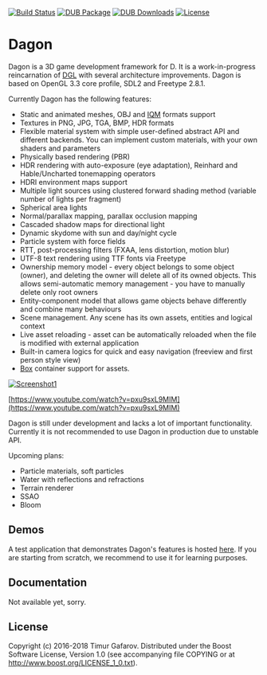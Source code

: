 [![Build Status](https://travis-ci.org/gecko0307/dagon.svg?branch=master)](https://travis-ci.org/gecko0307/dagon)
[![DUB Package](https://img.shields.io/dub/v/dagon.svg)](https://code.dlang.org/packages/dagon)
[![DUB Downloads](https://img.shields.io/dub/dt/dagon.svg)](https://code.dlang.org/packages/dagon)
[![License](http://img.shields.io/badge/license-boost-blue.svg)](http://www.boost.org/LICENSE_1_0.txt)

Dagon
=====
Dagon is a 3D game development framework for D. It is a work-in-progress reincarnation of [DGL](https://github.com/gecko0307/dgl) with several architecture improvements. Dagon is based on OpenGL 3.3 core profile, SDL2 and Freetype 2.8.1.

Currently Dagon has the following features:
* Static and animated meshes, OBJ and [IQM](https://github.com/lsalzman/iqm) formats support
* Textures in PNG, JPG, TGA, BMP, HDR formats
* Flexible material system with simple user-defined abstract API and different backends. You can implement custom materials, with your own shaders and parameters
* Physically based rendering (PBR)
* HDR rendering with auto-exposure (eye adaptation), Reinhard and Hable/Uncharted tonemapping operators
* HDRI environment maps support
* Multiple light sources using clustered forward shading method (variable number of lights per fragment)
* Spherical area lights
* Normal/parallax mapping, parallax occlusion mapping
* Cascaded shadow maps for directional light
* Dynamic skydome with sun and day/night cycle
* Particle system with force fields
* RTT, post-processing filters (FXAA, lens distortion, motion blur)
* UTF-8 text rendering using TTF fonts via Freetype
* Ownership memory model - every object belongs to some object (owner), and deleting the owner will delete all of its owned objects. This allows semi-automatic memory management - you have to manually delete only root owners
* Entity-component model that allows game objects behave differently and combine many behaviours
* Scene management. Any scene has its own assets, entities and logical context
* Live asset reloading - asset can be automatically reloaded when the file is modified with external application
* Built-in camera logics for quick and easy navigation (freeview and first person style view)
* [Box](https://github.com/gecko0307/box) container support for assets.

[![Screenshot1](https://raw.githubusercontent.com/gecko0307/dagon-demo/master/screenshots/main-thumb.jpg)](https://raw.githubusercontent.com/gecko0307/dagon-demo/master/screenshots/main.jpg)

[https://www.youtube.com/watch?v=pxu9sxL9MIM](https://www.youtube.com/watch?v=pxu9sxL9MIM)

Dagon is still under development and lacks a lot of important functionality. Currently it is not recommended to use Dagon in production due to unstable API.

Upcoming plans:

* Particle materials, soft particles
* Water with reflections and refractions
* Terrain renderer
* SSAO
* Bloom

Demos
-----
A test application that demonstrates Dagon's features is hosted [here](https://github.com/gecko0307/dagon-demo). If you are starting from scratch, we recommend to use it for learning purposes.

Documentation
-------------
Not available yet, sorry.

License
-------
Copyright (c) 2016-2018 Timur Gafarov. Distributed under the Boost Software License, Version 1.0 (see accompanying file COPYING or at http://www.boost.org/LICENSE_1_0.txt).

